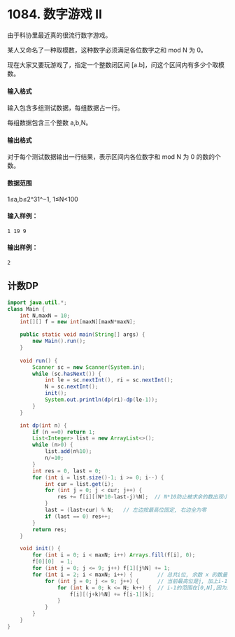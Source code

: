 # 1084. 数字游戏 II

由于科协里最近真的很流行数字游戏。

某人又命名了一种取模数，这种数字必须满足各位数字之和 mod N 为 0。

现在大家又要玩游戏了，指定一个整数闭区间 [a.b]，问这个区间内有多少个取模数。

#### 输入格式

输入包含多组测试数据，每组数据占一行。

每组数据包含三个整数 a,b,N。

#### 输出格式

对于每个测试数据输出一行结果，表示区间内各位数字和 mod N 为 0 的数的个数。

#### 数据范围

1≤a,b≤2^31^−1, 1≤N<100

#### 输入样例：

```
1 19 9
```

#### 输出样例：

```
2
```



## 计数DP

```java
import java.util.*;
class Main {
    int N,maxN = 10;
    int[][] f = new int[maxN][maxN*maxN];

    public static void main(String[] args) {
        new Main().run();    
    }
    
    void run() {
        Scanner sc = new Scanner(System.in);
        while (sc.hasNext()) {
            int le = sc.nextInt(), ri = sc.nextInt();
            N = sc.nextInt();
            init();
            System.out.println(dp(ri)-dp(le-1));
        }
    }

    int dp(int n) {
        if (n ==0) return 1;
        List<Integer> list = new ArrayList<>();
        while (n>0) {
            list.add(n%10);
            n/=10;
        }
        int res = 0, last = 0;
        for (int i = list.size()-1; i >= 0; i--) {
            int cur = list.get(i);
            for (int j = 0; j < cur; j++) {
                res += f[i][(N*10-last-j)%N];  // N*10防止被求余的数出现小于零的情况
            }
            last = (last+cur) % N;   // 左边按最高位固定, 右边全为零
            if (last == 0) res++;
        }
        return res;
    }

    void init() {
        for (int i = 0; i < maxN; i++) Arrays.fill(f[i], 0);
        f[0][0]  = 1;
        for (int j = 0; j <= 9; j++) f[1][j%N] += 1;
        for (int i = 2; i < maxN; i++) {        // 总共i位, 余数 x 的数量
            for (int j = 0; j <= 9; j++) {		// 当前最高位是j, 加上i-1位的每个情况
                for (int k = 0; k <= N; k++) {  // i-1的范围在[0,N],因为对 N 取模
                    f[i][(j+k)%N] += f[i-1][k];
                }
            }
        }
    }
}
```

